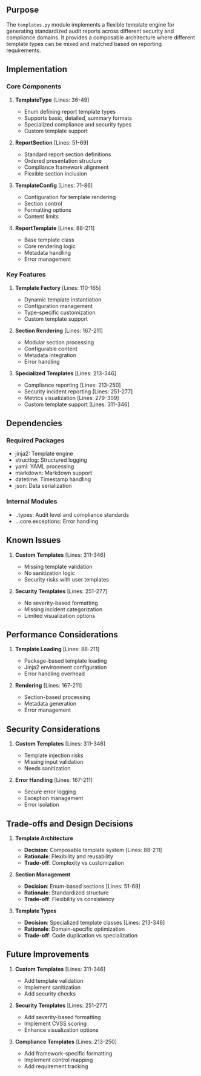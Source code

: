 ## Purpose

The `templates.py` module implements a flexible template engine for generating standardized audit reports across different security and compliance domains. It provides a composable architecture where different template types can be mixed and matched based on reporting requirements.

## Implementation

### Core Components

1. **TemplateType** [Lines: 36-49]

   - Enum defining report template types
   - Supports basic, detailed, summary formats
   - Specialized compliance and security types
   - Custom template support

2. **ReportSection** [Lines: 51-69]

   - Standard report section definitions
   - Ordered presentation structure
   - Compliance framework alignment
   - Flexible section inclusion

3. **TemplateConfig** [Lines: 71-86]

   - Configuration for template rendering
   - Section control
   - Formatting options
   - Content limits

4. **ReportTemplate** [Lines: 88-211]
   - Base template class
   - Core rendering logic
   - Metadata handling
   - Error management

### Key Features

1. **Template Factory** [Lines: 110-165]

   - Dynamic template instantiation
   - Configuration management
   - Type-specific customization
   - Custom template support

2. **Section Rendering** [Lines: 167-211]

   - Modular section processing
   - Configurable content
   - Metadata integration
   - Error handling

3. **Specialized Templates** [Lines: 213-346]
   - Compliance reporting [Lines: 213-250]
   - Security incident reporting [Lines: 251-277]
   - Metrics visualization [Lines: 279-309]
   - Custom template support [Lines: 311-346]

## Dependencies

### Required Packages

- jinja2: Template engine
- structlog: Structured logging
- yaml: YAML processing
- markdown: Markdown support
- datetime: Timestamp handling
- json: Data serialization

### Internal Modules

- ..types: Audit level and compliance standards
- ...core.exceptions: Error handling

## Known Issues

1. **Custom Templates** [Lines: 311-346]

   - Missing template validation
   - No sanitization logic
   - Security risks with user templates

2. **Security Templates** [Lines: 251-277]
   - No severity-based formatting
   - Missing incident categorization
   - Limited visualization options

## Performance Considerations

1. **Template Loading** [Lines: 88-211]

   - Package-based template loading
   - Jinja2 environment configuration
   - Error handling overhead

2. **Rendering** [Lines: 167-211]
   - Section-based processing
   - Metadata generation
   - Error management

## Security Considerations

1. **Custom Templates** [Lines: 311-346]

   - Template injection risks
   - Missing input validation
   - Needs sanitization

2. **Error Handling** [Lines: 167-211]
   - Secure error logging
   - Exception management
   - Error isolation

## Trade-offs and Design Decisions

1. **Template Architecture**

   - **Decision**: Composable template system [Lines: 88-211]
   - **Rationale**: Flexibility and reusability
   - **Trade-off**: Complexity vs customization

2. **Section Management**

   - **Decision**: Enum-based sections [Lines: 51-69]
   - **Rationale**: Standardized structure
   - **Trade-off**: Flexibility vs consistency

3. **Template Types**
   - **Decision**: Specialized template classes [Lines: 213-346]
   - **Rationale**: Domain-specific optimization
   - **Trade-off**: Code duplication vs specialization

## Future Improvements

1. **Custom Templates** [Lines: 311-346]

   - Add template validation
   - Implement sanitization
   - Add security checks

2. **Security Templates** [Lines: 251-277]

   - Add severity-based formatting
   - Implement CVSS scoring
   - Enhance visualization options

3. **Compliance Templates** [Lines: 213-250]
   - Add framework-specific formatting
   - Implement control mapping
   - Add requirement tracking
